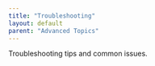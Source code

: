 ```yaml
---
title: "Troubleshooting"
layout: default
parent: "Advanced Topics"
---
```


Troubleshooting tips and common issues.